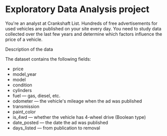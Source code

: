 # Exploratory Data Analysis project
You're an analyst at Crankshaft List. Hundreds of free advertisements for used vehicles are published on your site every day. 
You need to study data collected over the last few years and determine which factors influence the price of a vehicle.


Description of the data

The dataset contains the following fields:
- price
- model_year
- model
- condition
- cylinders
- fuel — gas, diesel, etc.
- odometer — the vehicle's mileage when the ad was published
- transmission
- paint_color
- is_4wd — whether the vehicle has 4-wheel drive (Boolean type)
- date_posted — the date the ad was published
- days_listed — from publication to removal
